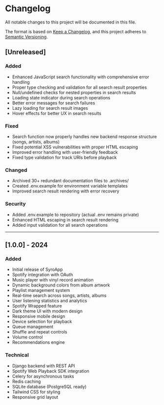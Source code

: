 # Changelog

All notable changes to this project will be documented in this file.

The format is based on [Keep a Changelog](https://keepachangelog.com/en/1.0.0/),
and this project adheres to [Semantic Versioning](https://semver.org/spec/v2.0.0.html).

## [Unreleased]

### Added
- Enhanced JavaScript search functionality with comprehensive error handling
- Proper type checking and validation for all search result properties
- Null/undefined checks for nested properties in search results
- Loading state indicator during search operations
- Better error messages for search failures
- Lazy loading for search result images
- Hover effects for better UX in search results

### Fixed
- Search function now properly handles new backend response structure (songs, artists, albums)
- Fixed potential XSS vulnerabilities with proper HTML escaping
- Improved error handling with user-friendly feedback
- Fixed type validation for track URIs before playback

### Changed
- Archived 30+ redundant documentation files to .archives/
- Created .env.example for environment variable templates
- Improved search result rendering with error recovery

### Security
- Added .env.example to repository (actual .env remains private)
- Enhanced HTML escaping in search result rendering
- Added input validation for all search operations

---

## [1.0.0] - 2024

### Added
- Initial release of SyroApp
- Spotify integration with OAuth
- Music player with vinyl record animation
- Dynamic background colors from album artwork
- Playlist management system
- Real-time search across songs, artists, albums
- User listening statistics and analytics
- Spotify Wrapped feature
- Dark theme UI with modern design
- Responsive mobile design
- Device selection for playback
- Queue management
- Shuffle and repeat controls
- Volume control
- Recommendations engine

### Technical
- Django backend with REST API
- Spotify Web Playback SDK integration
- Celery for asynchronous tasks
- Redis caching
- SQLite database (PostgreSQL ready)
- Tailwind CSS for styling
- Responsive grid layout
